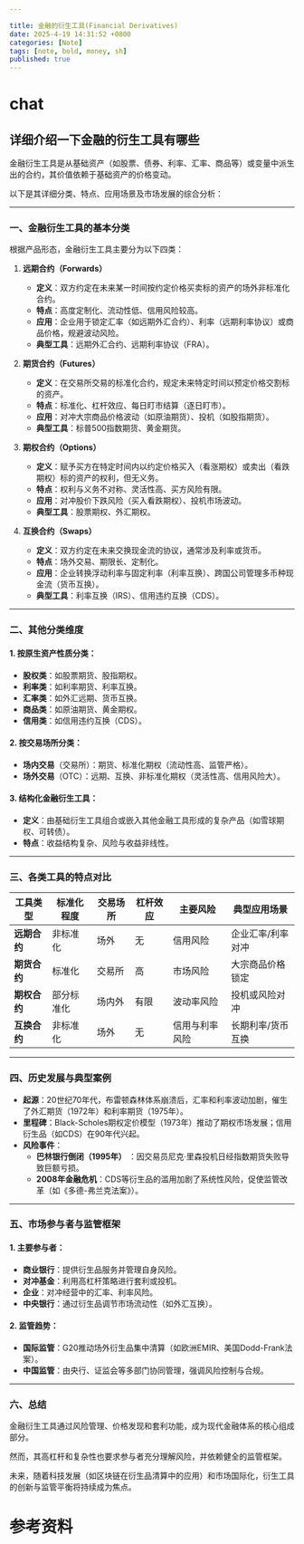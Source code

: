```yaml
---

title: 金融的衍生工具(Financial Derivatives)
date: 2025-4-19 14:31:52 +0800
categories: [Note]
tags: [note, bold, money, sh]
published: true
---
```



# 


# chat

## 详细介绍一下金融的衍生工具有哪些

金融衍生工具是从基础资产（如股票、债券、利率、汇率、商品等）或变量中派生出的合约，其价值依赖于基础资产的价格变动。

以下是其详细分类、特点、应用场景及市场发展的综合分析：

---

### **一、金融衍生工具的基本分类**
根据产品形态，金融衍生工具主要分为以下四类：
1. **远期合约（Forwards）**  
   - **定义**：双方约定在未来某一时间按约定价格买卖标的资产的场外非标准化合约。  
   - **特点**：高度定制化、流动性低、信用风险较高。  
   - **应用**：企业用于锁定汇率（如远期外汇合约）、利率（远期利率协议）或商品价格，规避波动风险。  
   - **典型工具**：远期外汇合约、远期利率协议（FRA）。

2. **期货合约（Futures）**  
   - **定义**：在交易所交易的标准化合约，规定未来特定时间以预定价格交割标的资产。  
   - **特点**：标准化、杠杆效应、每日盯市结算（逐日盯市）。  
   - **应用**：对冲大宗商品价格波动（如原油期货）、投机（如股指期货）。  
   - **典型工具**：标普500指数期货、黄金期货。

3. **期权合约（Options）**  
   - **定义**：赋予买方在特定时间内以约定价格买入（看涨期权）或卖出（看跌期权）标的资产的权利，但无义务。  
   - **特点**：权利与义务不对称、灵活性高、买方风险有限。  
   - **应用**：对冲股价下跌风险（买入看跌期权）、投机市场波动。  
   - **典型工具**：股票期权、外汇期权。

4. **互换合约（Swaps）**  
   - **定义**：双方约定在未来交换现金流的协议，通常涉及利率或货币。  
   - **特点**：场外交易、期限长、定制化。  
   - **应用**：企业转换浮动利率与固定利率（利率互换）、跨国公司管理多币种现金流（货币互换）。  
   - **典型工具**：利率互换（IRS）、信用违约互换（CDS）。

---

### **二、其他分类维度**
#### **1. 按原生资产性质分类**：
- **股权类**：如股票期货、股指期权。  
- **利率类**：如利率期货、利率互换。  
- **汇率类**：如外汇远期、货币互换。  
- **商品类**：如原油期货、黄金期权。  
- **信用类**：如信用违约互换（CDS）。

#### **2. 按交易场所分类**：
- **场内交易**（交易所）：期货、标准化期权（流动性高、监管严格）。  
- **场外交易**（OTC）：远期、互换、非标准化期权（灵活性高、信用风险大）。

#### **3. 结构化金融衍生工具**：
- **定义**：由基础衍生工具组合或嵌入其他金融工具形成的复杂产品（如雪球期权、可转债）。  
- **特点**：收益结构复杂、风险与收益非线性。

---

### **三、各类工具的特点对比**

| 工具类型       | 标准化程度 | 交易场所 | 杠杆效应 | 主要风险       | 典型应用场景         |
|----------------|------------|----------|----------|----------------|----------------------|
| **远期合约**   | 非标准化   | 场外     | 无       | 信用风险       | 企业汇率/利率对冲    |
| **期货合约**   | 标准化     | 交易所   | 高       | 市场风险       | 大宗商品价格锁定     |
| **期权合约**   | 部分标准化 | 场内外   | 有限     | 波动率风险     | 投机或风险对冲       |
| **互换合约**   | 非标准化   | 场外     | 无       | 信用与利率风险 | 长期利率/货币互换    |


---

### **四、历史发展与典型案例**
- **起源**：20世纪70年代，布雷顿森林体系崩溃后，汇率和利率波动加剧，催生了外汇期货（1972年）和利率期货（1975年）。  
- **里程碑**：Black-Scholes期权定价模型（1973年）推动了期权市场发展；信用衍生品（如CDS）在90年代兴起。  
- **风险事件**：  
  - **巴林银行倒闭（1995年）** ：因交易员尼克·里森投机日经指数期货失败导致巨额亏损。  
  - **2008年金融危机**：CDS等衍生品的滥用加剧了系统性风险，促使监管改革（如《多德-弗兰克法案》）。

---

### **五、市场参与者与监管框架**
#### **1. 主要参与者**：
- **商业银行**：提供衍生品服务并管理自身风险。  
- **对冲基金**：利用高杠杆策略进行套利或投机。  
- **企业**：对冲经营中的汇率、利率风险。  
- **中央银行**：通过衍生品调节市场流动性（如外汇互换）。

#### **2. 监管趋势**：
- **国际监管**：G20推动场外衍生品集中清算（如欧洲EMIR、美国Dodd-Frank法案）。  
- **中国监管**：由央行、证监会等多部门协同管理，强调风险控制与合规。

---

### **六、总结**

金融衍生工具通过风险管理、价格发现和套利功能，成为现代金融体系的核心组成部分。

然而，其高杠杆和复杂性也要求参与者充分理解风险，并依赖健全的监管框架。

未来，随着科技发展（如区块链在衍生品清算中的应用）和市场国际化，衍生工具的创新与监管平衡将持续成为焦点。

# 参考资料


